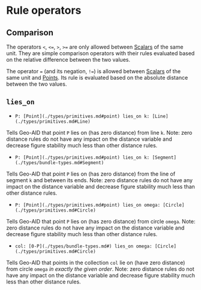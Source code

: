 # Rule operators

## Comparison

The operators `<`, `<=`, `>`, `>=` are only allowed between [Scalars](./types/primitives.md#scalar) of the same unit. They are simple comparison operators with their rules evaluated based on the relative difference between the two values.

The operator `=` (and its negation, `!=`) is allowed between [Scalars](./types/primitives.md#scalar) of the same unit and [Points](./types/primitives.md#point). Its rule is evaluated based on the absolute distance between the two values.

## `lies_on`

* `P: [Point](./types/primitives.md#point) lies_on k: [Line](./types/primitives.md#Line)`

Tells Geo-AID that point `P` lies on (has zero distance) from line `k`. Note: zero distance rules do not have any impact on the distance variable and decrease figure stability much less than other distance rules.

* `P: [Point](./types/primitives.md#point) lies_on k: [Segment](./types/bundle-types.md#Segment)`

Tells Geo-AID that point `P` lies on (has zero distance) from the line of segment `k` and between its ends. Note: zero distance rules do not have any impact on the distance variable and decrease figure stability much less than other distance rules.

* `P: [Point](./types/primitives.md#point) lies_on omega: [Circle](./types/primitives.md#Circle)`

Tells Geo-AID that point `P` lies on (has zero distance) from circle `omega`. Note: zero distance rules do not have any impact on the distance variable and decrease figure stability much less than other distance rules.

* `col: [0-P](./types/bundle-types.md#) lies_on omega: [Circle](./types/primitives.md#Circle)`

Tells Geo-AID that points in the collection `col` lie on (have zero distance) from circle `omega` *in exactly the given order*. Note: zero distance rules do not have any impact on the distance variable and decrease figure stability much less than other distance rules.
